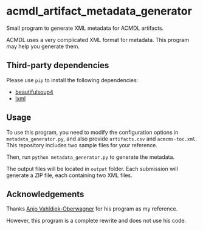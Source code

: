 # acmdl_artifact_metadata_generator

Small program to generate XML metadata for ACMDL artifacts.

ACMDL uses a very complicated XML format for metadata. This program may help you generate them.

## Third-party dependencies

Please use `pip` to install the following dependencies:
* [beautifulsoup4](https://pypi.org/project/beautifulsoup4/)
* [lxml](https://pypi.org/project/lxml/)

## Usage

To use this program, you need to modify the configuration options in `metadata_generator.py`, and also provide `artifacts.csv` and `acmcms-toc.xml`. This repository includes two sample files for your reference.

Then, run `python metadata_generator.py` to generate the metadata.

The output files will be located in `output` folder. Each submission will generate a ZIP file, each containing two XML files.

## Acknowledgements

Thanks [Anjo Vahldiek-Oberwagner](https://github.com/vahldiek/acmdl_artifact_metadata) for his program as my reference.

However, this program is a complete rewrite and does not use his code.
